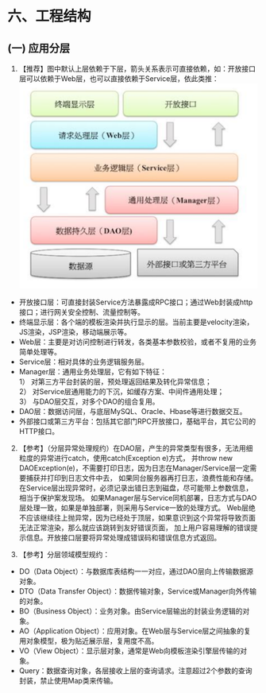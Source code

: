 # 六、工程结构
## (一) 应用分层 

1. 【推荐】图中默认上层依赖于下层，箭头关系表示可直接依赖，如：开放接口层可以依赖于Web层，也可以直接依赖于Service层，依此类推：
 ![应用分层](../images/alibabaLevel.png)
 - 开放接口层：可直接封装Service方法暴露成RPC接口；通过Web封装成http接口；进行网关安全控制、流量控制等。 
 - 终端显示层：各个端的模板渲染并执行显示的层。当前主要是velocity渲染，JS渲染，JSP渲染，移动端展示等。 
 - Web层：主要是对访问控制进行转发，各类基本参数校验，或者不复用的业务简单处理等。 
 - Service层：相对具体的业务逻辑服务层。 
 - Manager层：通用业务处理层，它有如下特征：
 <br/>1） 对第三方平台封装的层，预处理返回结果及转化异常信息；
 <br/>2） 对Service层通用能力的下沉，如缓存方案、中间件通用处理；
 <br/>3） 与DAO层交互，对多个DAO的组合复用。
 - DAO层：数据访问层，与底层MySQL、Oracle、Hbase等进行数据交互。 
 - 外部接口或第三方平台：包括其它部门RPC开放接口，基础平台，其它公司的HTTP接口。

2. 【参考】（分层异常处理规约）在DAO层，产生的异常类型有很多，无法用细粒度的异常进行catch，使用catch(Exception e)方式，
并throw new DAOException(e)，不需要打印日志，因为日志在Manager/Service层一定需要捕获并打印到日志文件中去，
如果同台服务器再打日志，浪费性能和存储。在Service层出现异常时，必须记录出错日志到磁盘，尽可能带上参数信息，相当于保护案发现场。
如果Manager层与Service同机部署，日志方式与DAO层处理一致，如果是单独部署，则采用与Service一致的处理方式。
Web层绝不应该继续往上抛异常，因为已经处于顶层，如果意识到这个异常将导致页面无法正常渲染，那么就应该跳转到友好错误页面，
加上用户容易理解的错误提示信息。开放接口层要将异常处理成错误码和错误信息方式返回。

3. 【参考】分层领域模型规约：
  - DO（Data Object）：与数据库表结构一一对应，通过DAO层向上传输数据源对象。
  - DTO（Data Transfer Object）：数据传输对象，Service或Manager向外传输的对象。
  - BO（Business Object）：业务对象。由Service层输出的封装业务逻辑的对象。
  - AO（Application Object）：应用对象。在Web层与Service层之间抽象的复用对象模型，极为贴近展示层，复用度不高。
  - VO（View Object）：显示层对象，通常是Web向模板渲染引擎层传输的对象。
  - Query：数据查询对象，各层接收上层的查询请求。注意超过2个参数的查询封装，禁止使用Map类来传输。